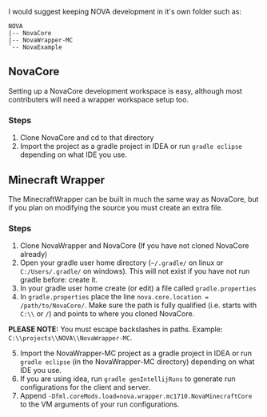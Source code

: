 I would suggest keeping NOVA development in it's own folder such as:
```
NOVA
|-- NovaCore
|-- NovaWrapper-MC
`-- NovaExample
```

## NovaCore
Setting up a NovaCore development workspace is easy, although most contributers will need a wrapper workspace setup too.

### Steps
1. Clone NovaCore and cd to that directory
2. Import the project as a gradle project in IDEA or run `gradle eclipse` depending on what IDE you use.

## Minecraft Wrapper
The MinecraftWrapper can be built in much the same way as NovaCore, but if you plan on modifying the source you must create an extra file.

### Steps
1. Clone NovaWrapper and NovaCore (If you have not cloned NovaCore already)
2. Open your gradle user home directory (`~/.gradle/` on linux or `C:/Users/.gradle/` on windows). This will not exist if you have not run gradle before: create it.
3. In your gradle user home create (or edit) a file called `gradle.properties`
4. In `gradle.properties` place the line `nova.core.location = /path/to/NovaCore/`. Make sure the path is fully qualified (i.e. starts with `C:\\` or `/`) and points to where you cloned NovaCore.

  **PLEASE NOTE:** You must escape backslashes in paths. Example: `C:\\projects\\NOVA\\NovaWrapper-MC`. 

5. Import the NovaWrapper-MC project as a gradle project in IDEA or run `gradle eclipse` (in the NovaWrapper-MC directory) depending on what IDE you use.
6. If you are using idea, run `gradle genIntellijRuns` to generate run configurations for the client and server.
6. Append `-Dfml.coreMods.load=nova.wrapper.mc1710.NovaMinecraftCore` to the VM arguments of your run configurations.
